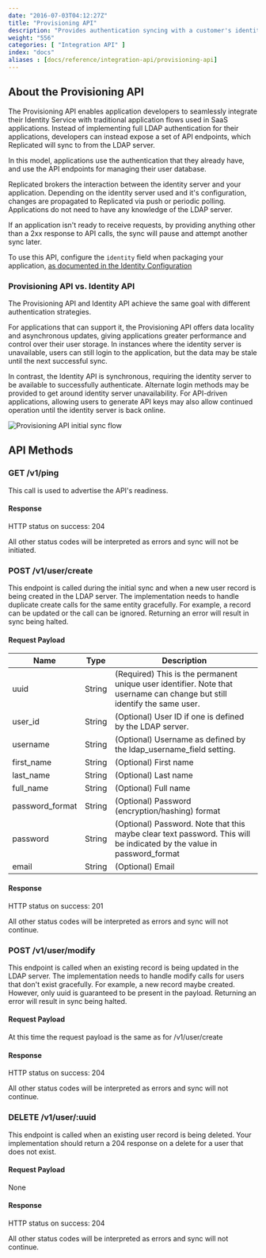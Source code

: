 ```yaml
---
date: "2016-07-03T04:12:27Z"
title: "Provisioning API"
description: "Provides authentication syncing with a customer's identity server"
weight: "556"
categories: [ "Integration API" ]
index: "docs"
aliases : [docs/reference/integration-api/provisioning-api]
---
```


## About the Provisioning API

The Provisioning API enables application developers to seamlessly integrate their Identity Service with traditional application flows used in SaaS applications. Instead of implementing full LDAP authentication for their applications, developers can instead expose a set of API endpoints, which Replicated will sync to from the LDAP server.

In this model, applications use the authentication that they already have, and use the API endpoints for managing their user database.

Replicated brokers the interaction between the identity server and your application. Depending on the identity server used and it's configuration, changes are propagated to Replicated via push or periodic polling. Applications do not need to have any knowledge of the LDAP server.

If an application isn't ready to receive requests, by providing anything other than a 2xx response to API calls, the sync will pause and attempt another sync later.

To use this API, configure the `identity` field when packaging your application, [as documented in the Identity Configuration](/docs/packaging-an-application/ldap-integration/)

### Provisioning API vs. Identity API

The Provisioning API and Identity API achieve the same goal with different authentication strategies.

For applications that can support it, the Provisioning API offers data locality and asynchronous updates, giving applications greater performance and control over their user storage. In instances where the identity server is unavailable, users can still login to the application, but the data may be stale until the next successful sync.

In contrast, the Identity API is synchronous, requiring the identity server to be available to successfully authenticate. Alternate login methods may be provided to get around identity server unavailability. For API-driven applications, allowing users to generate API keys may also allow continued operation until the identity server is back online.

![Provisioning API initial sync flow](/images/integration/provision-sync.png)

## API Methods

### GET /v1/ping

This call is used to advertise the API's readiness.

#### Response

HTTP status on success: 204

All other status codes will be interpreted as errors and sync will not be initiated.

### POST /v1/user/create

This endpoint is called during the initial sync and when a new user record is being created in the LDAP server. The implementation needs to handle duplicate create calls for the same entity gracefully. For example, a record can be updated or the call can be ignored. Returning an error will result in sync being halted.

#### Request Payload

| Name            | Type   | Description                                                                                                              |
| --------------- | ------ | ------------------------------------------------------------------------------------------------------------------------ |
| uuid            | String | (Required) This is the permanent unique user identifier. Note that username can change but still identify the same user. |
| user_id         | String | (Optional) User ID if one is defined by the LDAP server.                                                                 |
| username        | String | (Optional) Username as defined by the ldap_username_field setting.                                                       |
| first_name      | String | (Optional) First name                                                                                                    |
| last_name       | String | (Optional) Last name                                                                                                     |
| full_name       | String | (Optional) Full name                                                                                                     |
| password_format | String | (Optional) Password (encryption/hashing) format                                                                          |
| password        | String | (Optional) Password. Note that this maybe clear text password. This will be indicated by the value in password_format    |
| email           | String | (Optional) Email                                                                                                         |

#### Response

HTTP status on success: 201

All other status codes will be interpreted as errors and sync will not continue.

### POST /v1/user/modify

This endpoint is called when an existing record is being updated in the LDAP server. The implementation needs to handle modify calls for users that don't exist gracefully. For example, a new record maybe created. However, only uuid is guaranteed to be present in the payload. Returning an error will result in sync being halted.

#### Request Payload

At this time the request payload is the same as for /v1/user/create

#### Response

HTTP status on success: 204

All other status codes will be interpreted as errors and sync will not continue.

### DELETE /v1/user/:uuid

This endpoint is called when an existing user record is being deleted. Your implementation should return a 204 response on a delete for a user that does not exist.

#### Request Payload

None

#### Response

HTTP status on success: 204

All other status codes will be interpreted as errors and sync will not continue.
